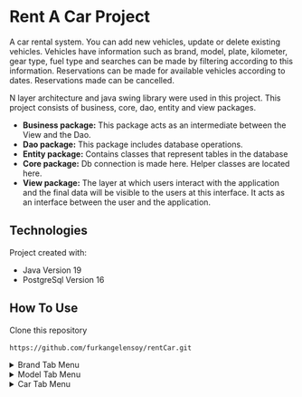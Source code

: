 # Rent A Car Project
A car rental system. You can add new vehicles, update or delete existing vehicles.
Vehicles have information such as brand, model, plate, kilometer, gear type, fuel type and searches can be made by filtering according to this information. 
Reservations can be made for available vehicles according to dates. Reservations made can be cancelled.

N layer architecture and java swing library were used in this project. This project consists of business, core, dao, entity and view packages. 
* **Business package:** This package acts as an intermediate between the View and the Dao.
* **Dao package:** This package includes database operations.
* **Entity package:** Contains classes that represent tables in the database
* **Core package:**  Db connection is made here. Helper classes are located here.
* **View package:** The layer at which users interact with the application and the final data will be visible to the users at this interface. It acts as an interface between the user and the application.

## Technologies
Project created with:
* Java Version 19
* PostgreSql Version 16

## How To Use
Clone this repository
```shell
https://github.com/furkangelensoy/rentCar.git
```

<details close>
<summary>Brand Tab Menu</summary>
<br>
  
* ![](https://github.com/furkangelensoy/rentCar/blob/master/screenShots/15.PNG)
* ![](https://github.com/furkangelensoy/rentCar/blob/master/screenShots/14.png)
* ![](https://github.com/furkangelensoy/rentCar/blob/master/screenShots/13.png)

</details>

<details close>
<summary>Model Tab Menu</summary>
<br>
  
* ![](https://github.com/furkangelensoy/rentCar/blob/master/screenShots/1.png)
* ![](https://github.com/furkangelensoy/rentCar/blob/master/screenShots/2.PNG)
* ![](https://github.com/furkangelensoy/rentCar/blob/master/screenShots/3.PNG)

</details>

<details close>
<summary>Car Tab Menu</summary>
<br>
* ![](https://github.com/furkangelensoy/rentCar/blob/master/screenShots/4.png)
* ![](https://github.com/furkangelensoy/rentCar/blob/master/screenShots/6.png)

</details>

